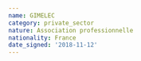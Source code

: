 ```yaml
---
name: GIMELEC
category: private_sector
nature: Association professionnelle 
nationality: France
date_signed: '2018-11-12'
---
```

    